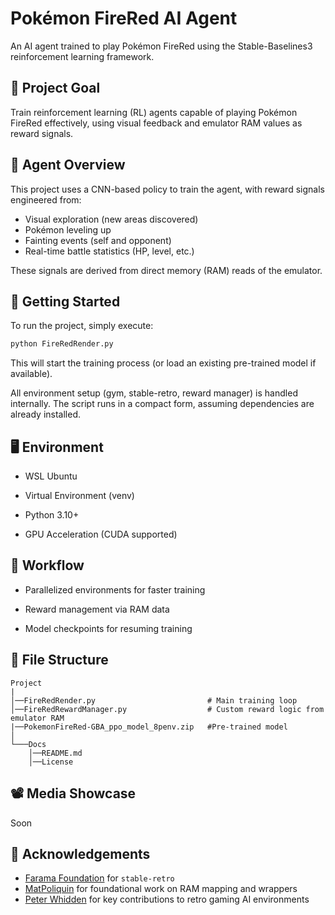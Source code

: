 # Pokémon FireRed AI Agent

An AI agent trained to play Pokémon FireRed using the Stable-Baselines3 reinforcement learning framework.

## 🎯 Project Goal

Train reinforcement learning (RL) agents capable of playing Pokémon FireRed effectively, using visual feedback and emulator RAM values as reward signals.

## 🧠 Agent Overview

This project uses a CNN-based policy to train the agent, with reward signals engineered from:

- Visual exploration (new areas discovered)
- Pokémon leveling up
- Fainting events (self and opponent)
- Real-time battle statistics (HP, level, etc.)

These signals are derived from direct memory (RAM) reads of the emulator.

## 🚀 Getting Started

To run the project, simply execute:

```bash
python FireRedRender.py
```
This will start the training process (or load an existing pre-trained model if available).

All environment setup (gym, stable-retro, reward manager) is handled internally. The script runs in a compact form, assuming dependencies are already installed.

## 🖥️ Environment

- WSL Ubuntu

- Virtual Environment (venv)

- Python 3.10+

- GPU Acceleration (CUDA supported)

## 🔁 Workflow

- Parallelized environments for faster training

- Reward management via RAM data

- Model checkpoints for resuming training

## 📁 File Structure

```
Project
|
│──FireRedRender.py                         # Main training loop
│──FireRedRewardManager.py                  # Custom reward logic from emulator RAM
|──PokemonFireRed-GBA_ppo_model_8penv.zip   #Pre-trained model
│
└───Docs
    │──README.md
    │──License

```

## 📽️ Media Showcase

Soon

## 🙌 Acknowledgements

- [Farama Foundation](https://farama.org/) for `stable-retro`
- [MatPoliquin](https://github.com/MatPoliquin) for foundational work on RAM mapping and wrappers
- [Peter Whidden](https://github.com/PWhiddy) for key contributions to retro gaming AI environments

